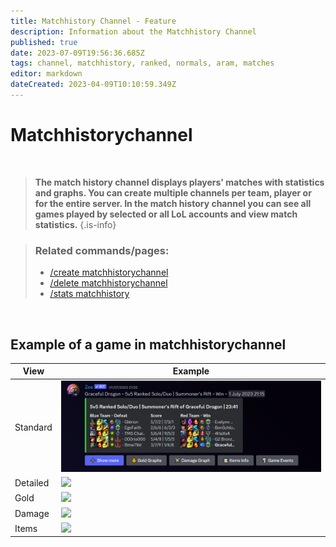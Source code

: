 ```yaml
---
title: Matchhistory Channel - Feature
description: Information about the Matchhistory Channel
published: true
date: 2023-07-09T19:56:36.685Z
tags: channel, matchhistory, ranked, normals, aram, matches
editor: markdown
dateCreated: 2023-04-09T10:10:59.349Z
---
```


# Matchhistorychannel

<br>

>**The match history channel displays players' matches with statistics and graphs. You can create multiple channels per team, player or for the entire server. In the match history channel you can see all games played by selected or all LoL accounts and view match statistics.** 
>{.is-info}

>### Related commands/pages:
>-    [/create matchhistorychannel](https://wiki.zoe-discord-bot.ch/en/commands/create/matchhistorychannel)
>-   [/delete matchhistorychannel](https://wiki.zoe-discord-bot.ch/en/commands/delete/matchhistorychannel) [](https://wiki.zoe-discord-bot.ch/en/commands/stats/matchhistory) 
>-   [/stats matchhistory](https://wiki.zoe-discord-bot.ch/en/commands/stats/matchhistory)

<br>

## Example of a game in matchhistorychannel

| **View** | **Example** |
| --- | --- |
| Standard | ![](/new_matchhistorychannel.png) |
| Detailed | ![](/new_matchhistorychannel_detailed.png) |
| Gold | ![](/new_matchhistorychannel_gold.png) |
| Damage | ![](/new_matchhistorychannel_damage.png) |
| Items | ![](/new_matchhistorychannel_items.png) |